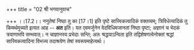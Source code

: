 +++
title = "02 श्री भगवानुवाच"

+++
।।17.2।। ननुतेषां निष्ठा तु का \[17।1\] इति पृष्टे सात्त्विकत्वादिकं
वक्तव्यम्; त्रिविधेत्यादिकं तु किमर्थमुच्यते इत्यत आह -- **अत** इति। यत
एवमर्जुनेन वेदविधिमजानतां निष्ठा पृष्टा; अज्ञानं च भेदकं त्रयाणामपि
सम्भवात्। न चाज्ञानस्य प्रभेदाः सन्ति; अतः श्रद्धयाऽन्विता इति
तद्विशेषणत्वेनोक्तां श्रद्धां सात्त्विकत्वादिना विभज्य तदाश्रयेण तेषां
स्वरूपमाहेत्यर्थः।
